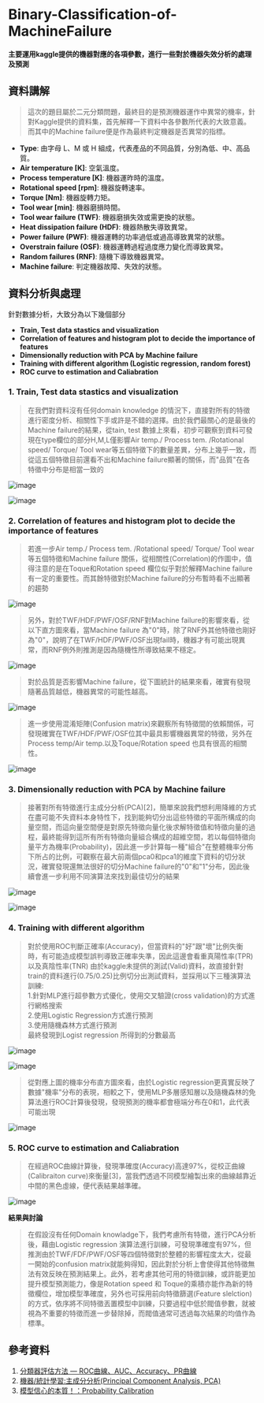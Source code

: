 ﻿# Binary-Classification-of-MachineFailure 
**主要運用kaggle提供的機器對應的各項參數，進行一些對於機器失效分析的處理及預測**

## **資料講解**
> 這次的題目屬於二元分類問題，最終目的是預測機器運作中異常的機率，針對Kaggle提供的資料集，首先解釋一下資料中各參數所代表的大致意義。而其中的Machine failure便是作為最終判定機器是否異常的指標。
- **Type**: 由字母 L、M 或 H 組成，代表產品的不同品質，分別為低、中、高品質。
- **Air temperature [K]**: 空氣溫度。
- **Process temperature [K]**: 機器運昨時的溫度。
- **Rotational speed [rpm]**: 機器旋轉速率。
- **Torque [Nm]**: 機器旋轉力矩。
- **Tool wear [min]**: 機器磨損時間。
- **Tool wear failure (TWF)**: 機器磨損失效或需更換的狀態。
- **Heat dissipation failure (HDF)**: 機器熱散失導致異常。
- **Power failure (PWF)**: 機器運轉的功率過低或過高導致異常的狀態。
- **Overstrain failure (OSF)**: 機器運轉過程過度應力變化而導致異常。
- **Random failures (RNF)**: 隨機下導致機器異常。
- **Machine failure**: 判定機器故障、失效的狀態。

## **資料分析與處理**
針對數據分析，大致分為以下幾個部分
- **Train, Test data stastics and visualization**
- **Correlation of features and histogram plot to decide the importance of features**
- **Dimensionally reduction with PCA by Machine failure** 
- **Training with different algorithm (Logistic regression, random forest)**
- **ROC curve to estimation and Caliabration**
  
### 1. **Train, Test data stastics and visualization**
> 在我們對資料沒有任何domain knowledge 的情況下，直接對所有的特徵進行密度分析、相關性下手或許是不錯的選擇。由於我們最關心的是最後的Machine failure的結果，從tain, test 數據上來看，初步可觀察到資料可發現在type欄位的部分H,M,L僅影響Air temp./ Process tem. /Rotational speed/ Torque/ Tool wear等五個特徵下的數量差異，分布上幾乎一致，而從這五個特徵目前還看不出和Machine failure顯著的關係，而"品質"在各特徵中分布是相當一致的

![image](https://github.com/JunTingLu/Binary-Classification-of-MachineFailure/assets/135250298/32885aab-81a4-4a48-85ed-0d9ce5f8c72f)

![image](https://github.com/JunTingLu/Binary-Classification-of-MachineFailure/assets/135250298/abd1881e-9d12-46f4-a6d8-47d54e39a3a1)

### 2. **Correlation of features and histogram plot to decide the importance of features**
> 若進一步Air temp./ Process tem. /Rotational speed/ Torque/ Tool wear等五個特徵和Machine failure 關係，從相關性(Correlation)的作圖中，值得注意的是在Toque和Rotation speed 欄位似乎對於解釋Machine failure有一定的重要性。而其餘特徵對於Machine failure的分布暫時看不出顯著的趨勢

![image](https://github.com/JunTingLu/Binary-Classification-of-MachineFailure/assets/135250298/9548d76d-f625-4b3f-9128-ea4f65ad5d78)

>另外，對於TWF/HDF/PWF/OSF/RNF對Machine failure的影響來看，從以下直方圖來看，當Machine failure 為"0"時，除了RNF外其他特徵也剛好為"0"，說明了在TWF/HDF/PWF/OSF出現fail時，機器才有可能出現異常，而RNF例外則推測是因為隨機性所導致結果不穩定。

![image](https://github.com/JunTingLu/Binary-Classification-of-MachineFailure/assets/135250298/84d373a8-6f83-4617-ab49-af4fbbad510f)

>對於品質是否影響Machine failure，從下圖統計的結果來看，確實有發現隨著品質越低，機器異常的可能性越高。

![image](https://github.com/JunTingLu/Binary-Classification-of-MachineFailure/assets/135250298/b5a0d1a3-7110-45d0-a168-1cfd9d21e704)


>進一步使用混淆矩陣(Confusion matrix)來觀察所有特徵間的依賴關係，可發現確實在TWF/HDF/PWF/OSF位其中最具影響機器異常的特徵，另外在Process temp/Air temp.以及Toque/Rotation speed 也具有很高的相關性。

![image](https://github.com/JunTingLu/Binary-Classification-of-MachineFailure/assets/135250298/83050ca9-b041-42f6-a3b7-1ee3fae67166)

### 3. **Dimensionally reduction with PCA by Machine failure**
>接著對所有特徵進行主成分分析(PCA)[2]，簡單來說我們想利用降維的方式在盡可能不失資料本身特性下，找到能夠切分出這些特徵的平面所構成的向量空間，而這向量空間便是對原先特徵向量化後求解特徵值和特徵向量的過程，最終能得到這所有所有特徵向量組合構成的超維空間，若以每個特徵向量平方為機率(Probability)，因此進一步計算每一種"組合"在整體機率分佈下所占的比例，可觀察在最大前兩個pca0和pca1的維度下資料的切分狀況，確實發現還無法很好的切分Machine failure的"0"和"1"分布，因此後續會進一步利用不同演算法來找到最佳切分的結果

![image](https://github.com/JunTingLu/Binary-Classification-of-MachineFailure/assets/135250298/f30b7929-093b-423f-bb76-42ce6a51966f)

![image](https://github.com/JunTingLu/Binary-Classification-of-MachineFailure/assets/135250298/1358be46-6675-46eb-b6ab-ec9b62077560)


### 4. **Training with different algorithm**
>對於使用ROC判斷正確率(Accuracy)，但當資料的"好"跟"壞"比例失衡時，有可能造成模型誤判導致正確率失準，因此這邊會看重真陽性率(TPR)以及真陰性率(TNR)
>由於kaggle未提供的測試(Valid)資料，故直接針對train的資料進行(0.75/0.25)比例切分出測試資料，並採用以下三種演算法訓練:<br>
> 1.針對MLP進行超參數方式優化，使用交叉驗證(cross validation)的方式進行網格搜索<br>
> 2.使用Logistic Regression方式進行預測<br>
> 3.使用隨機森林方式進行預測<br>
> 最終發現到Logist regression 所得到的分數最高

![image](https://github.com/JunTingLu/Binary-Classification-of-MachineFailure/assets/135250298/f1176b74-97bb-4d1b-874e-ac0442861194)

![image](https://github.com/JunTingLu/Binary-Classification-of-MachineFailure/assets/135250298/237c390d-dd95-4aeb-b7c4-ad728708450b)

> 從對應上圖的機率分布直方圖來看，由於Logistic regression更真實反映了數據"機率"分布的表現，相較之下，使用MLP多層感知層以及隨機森林的免算法進行ROC計算後發現，發現預測的機率都會極端分布在0和1，此代表可能出現

![image](https://github.com/JunTingLu/Binary-Classification-of-MachineFailure/assets/135250298/9c097715-699b-4d24-8a38-553ab72c2f59)


### 5. **ROC curve to estimation and Caliabration** 
> 在經過ROC曲線計算後，發現準確度(Accuracy)高達97%，從校正曲線(Calibraiton curve)來衡量[3]，當我們透過不同模型繪製出來的曲線越靠近中間的黑色虛線，便代表結果越準確。

![image](https://github.com/JunTingLu/Binary-Classification-of-MachineFailure/assets/135250298/c0fd791d-390f-44f2-b457-f4fb958c17f7)


**結果與討論**
> 在假設沒有任何Domain knowladge下，我們考慮所有特徵，進行PCA分析後，藉由Logistic regression 演算法進行訓練，可發現準確度有97%，但推測由於TWF/FDF/PWF/OSF等四個特徵對於整體的影響程度太大，從最一開始的confusion matrix就能夠得知，因此對於分析上會使得其他特徵無法有效反映在預測結果上。此外，若考慮其他可用的特徵訓練，或許能更加提升模型預測能力，像是Rotation speed 和 Toque的乘積亦能作為新的特徵欄位，增加模型準確度，另外也可採用前向特徵篩選(Feature slelction)的方式，依序將不同特徵丟置模型中訓練，只要過程中低於閥值參數，就被視為不重要的特徵而進一步替除掉，而閥值通常可透過每次結果的均值作為標準。

## **參考資料**
1. [分類器評估方法 — ROC曲線、AUC、Accuracy、PR曲線](https://medium.com/marketingdatascience/%E5%88%86%E9%A1%9E%E5%99%A8%E8%A9%95%E4%BC%B0%E6%96%B9%E6%B3%95-roc%E6%9B%B2%E7%B7%9A-auc-accuracy-pr%E6%9B%B2%E7%B7%9A-d3a39977022c)
2. [機器/統計學習:主成分分析(Principal Component Analysis, PCA)](https://chih-sheng-huang821.medium.com/%E6%A9%9F%E5%99%A8-%E7%B5%B1%E8%A8%88%E5%AD%B8%E7%BF%92-%E4%B8%BB%E6%88%90%E5%88%86%E5%88%86%E6%9E%90-principle-component-analysis-pca-58229cd26e71)
3. [模型信心的本質！：Probability Calibration](https://axk51013.medium.com/%E6%A8%A1%E5%9E%8B%E4%BF%A1%E5%BF%83%E7%9A%84%E6%9C%AC%E8%B3%AA-probability-calibration-cbc680a44efa)


